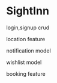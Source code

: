 # SightInn

login,signup
crud

location feature

notification model

wishlist model

booking feature
